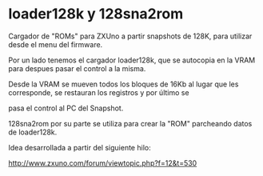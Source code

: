 # loader128k y 128sna2rom

Cargador de "ROMs" para ZXUno a partir snapshots de 128K, para utilizar desde el menu del firmware. 

Por un lado tenemos el cargador loader128k, que se autocopia en la VRAM para despues pasar el control a la misma. 

Desde la VRAM se mueven todos los bloques de 16Kb al lugar que les corresponde, se restauran los registros y por último se 

pasa el control al PC del Snapshot.

128sna2rom por su parte se utiliza para crear la "ROM" parcheando datos de loader128k.


Idea desarrollada a partir del siguiente hilo:

http://www.zxuno.com/forum/viewtopic.php?f=12&t=530
